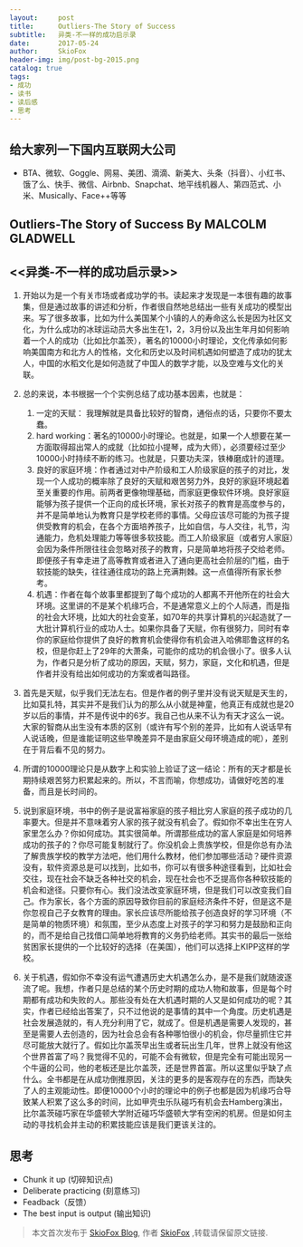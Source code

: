 ```yaml
---
layout:     post
title:      Outliers-The Story of Success
subtitle:   异类-不一样的成功启示录
date:       2017-05-24
author:     SkioFox
header-img: img/post-bg-2015.png
catalog: true
tags:
- 成功
- 读书
- 读后感
- 思考
---
```

## 给大家列一下国内互联网大公司

- BTA、微软、Goggle、网易、美团、滴滴、新美大、头条（抖音）、小红书、饿了么、快手、微信、Airbnb、Snapchat、地平线机器人、第四范式、小米、Musically、Face++等等

## Outliers-The Story of Success By MALCOLM GLADWELL
## <<异类-不一样的成功启示录>>

1. 开始以为是一个有关市场或者成功学的书。读起来才发现是一本很有趣的故事集，但是通过故事的讲述和分析，作者很自然地总结出一些有关成功的模型出来。写了很多故事，比如为什么美国某个小镇的人的寿命这么长是因为社区文化，为什么成功的冰球运动员大多出生在1，2，3月份以及出生年月如何影响着一个人的成功（比如比尔盖茨），著名的10000小时理论，文化传承如何影响美国南方和北方人的性格，文化和历史以及时间机遇如何塑造了成功的犹太人，中国的水稻文化是如何造就了中国人的数学才能，以及空难与文化的关联。

2. 总的来说，本书根据一个个实例总结了成功基本因素，也就是：

    1. 一定的天赋： 我理解就是具备比较好的智商，通俗点的话，只要你不要太蠢。
    2. hard working：著名的10000小时理论。也就是，如果一个人想要在某一方面取得超出常人的成就（比如拉小提琴，成为大师），必须要经过至少10000小时持续不断的练习。也就是，只要功夫深，铁棒磨成针的道理。
    3. 良好的家庭环境：作者通过对中产阶级和工人阶级家庭的孩子的对比，发现一个人成功的概率除了良好的天赋和艰苦努力外，良好的家庭环境起着至关重要的作用。前两者更像物理基础，而家庭更像软件环境。良好家庭能够为孩子提供一个正向的成长环境，家长对孩子的教育是高度参与的，并不是简单地认为教育只是学校老师的事情。父母应该尽可能的为孩子提供受教育的机会，在各个方面培养孩子，比如自信，与人交往，礼节，沟通能力，危机处理能力等等很多软技能。而工人阶级家庭（或者穷人家庭）会因为条件所限往往会忽略对孩子的教育，只是简单地将孩子交给老师。即便孩子有幸走进了高等教育或者进入了通向更高社会阶层的门槛，由于软技能的缺失，往往通往成功的路上充满荆棘。这一点值得所有家长参考。
    4. 机遇：作者在每个故事里都提到了每个成功的人都离不开他所在的社会大环境。这里讲的不是某个机缘巧合，不是通常意义上的个人际遇，而是指的社会大环境，比如大的社会变革，如70年的共享计算机的兴起造就了一大批计算机行业的成功人士。如果你具备了天赋，你有很努力，同时有幸你的家庭给你提供了良好的教育机会使得你有机会进入哈佛耶鲁这样的名校，但是你赶上了29年的大萧条，可能你的成功的机会很小了。很多人认为，作者只是分析了成功的原因，天赋，努力，家庭，文化和机遇，但是作者并没有给出如何成功的方案或者叫路径。

3. 首先是天赋，似乎我们无法左右。但是作者的例子里并没有说天赋是天生的，比如莫扎特，其实并不是我们认为的那么从小就是神童，他真正有成就也是20岁以后的事情，并不是传说中的6岁。我自己也从来不认为有天才这么一说。大家的智商从出生没有本质的区别（或许有写个别的差异，比如有人说话早有人说话晚，但是谁能证明这些早晚差异不是由家庭父母环境造成的呢），差别在于背后看不见的努力。

4. 所谓的10000理论只是从数字上和实验上验证了这一结论：所有的天才都是长期持续艰苦努力积累起来的。所以，不言而喻，你想成功，请做好吃苦的准备，而且是长时间的。
5. 说到家庭环境，书中的例子是说富裕家庭的孩子相比穷人家庭的孩子成功的几率要大。但是并不意味着穷人家的孩子就没有机会了。假如你不幸出生在穷人家里怎么办？你如何成功。其实很简单。所谓那些成功的富人家庭是如何培养成功的孩子的？你尽可能复制就行了。你没机会上贵族学校，但是你总有办法了解贵族学校的教学方法吧，他们用什么教材，他们参加哪些活动？硬件资源没有，软件资源总是可以找到，比如书，你可以有很多种途径看到，比如社会交往，现在社会不缺乏各种社交的机会，现在社会也不乏提高你各种软技能的机会和途径。只要你有心。我们没法改变家庭环境，但是我们可以改变我们自己。作为家长，各个方面的原因导致你目前的家庭经济条件不好，但是这不是你忽视自己子女教育的理由。家长应该尽所能给孩子创造良好的学习环境（不是简单的物质环境）和氛围，至少从态度上对孩子的学习和努力是鼓励和正向的，而不是给自己找借口简单地将教育的义务扔给老师。其实书的最后一张给贫困家长提供的一个比较好的选择（在美国），他们可以选择上KIPP这样的学校。

6. 关于机遇，假如你不幸没有运气遭遇历史大机遇怎么办，是不是我们就随波逐流了呢。我想，作者只是总结的某个历史时期的成功人物和故事，但是每个时期都有成功和失败的人。那些没有处在大机遇时期的人又是如何成功的呢？其实，作者已经给出答案了，只不过他说的是事情的其中一个角度。历史机遇是社会发展造就的，有人充分利用了它，就成了。但是机遇是需要人发现的，甚至是需要人去创造的，因为社会总会有各种哪怕很小的机会，你尽量抓住它并尽可能放大就行了。假如比尔盖茨早出生或者玩出生几年，世界上就没有他这个世界首富了吗？我觉得不见的，可能不会有微软，但是完全有可能出现另一个牛逼的公司，他的老板还是比尔盖茨，还是世界首富。所以这里似乎缺了点什么。全书都是在从成功倒推原因，关注的更多的是客观存在的东西，而缺失了人的主观能动性。即便10000个小时的理论中的例子也都是因为机缘巧合导致某人积累了这么多的时间，比如甲壳虫乐队碰巧有机会去Hamberg演出，比尔盖茨碰巧家在华盛顿大学附近碰巧华盛顿大学有空闲的机房。但是如何主动的寻找机会并主动的积累技能应该是我们更该关注的。

## 思考
- Chunk it up (切碎知识点)
- Deliberate practicing (刻意练习)
- Feadback（反馈）
- The best input is output (输出知识)

> 本文首次发布于 [SkioFox Blog](http://blog.skiofox.top), 作者 [SkioFox](https://github.com/LoverFancy/) ,转载请保留原文链接.